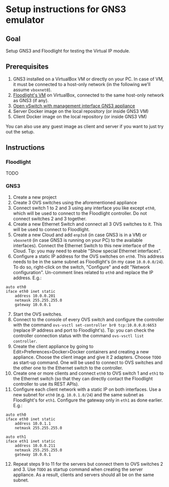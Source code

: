 # Setup instructions for GNS3 emulator

## Goal
Setup GNS3 and Floodlight for testing the Virtual IP module.

## Prerequisites

1. GNS3 installed on a VirtualBox VM or directly on your PC. In case of VM,
    it must be connected to a host-only network (in the following we'll assume
    `vboxnet0`).
2. [Floodlight's VM](https://floodlight.atlassian.net/wiki/spaces/floodlightcontroller/pages/8650780/Floodlight+VM) 
    on VirtualBox, connected to the same host-only network as GNS3 (if any).
3. [Open vSwitch with management interface GNS3 appliance](https://www.gns3.com/marketplace/appliances/open-vswitch-with-management-interface)
4. Server Docker image on the local repository (or inside GNS3 VM)
5. Client Docker image on the local repository (or inside GNS3 VM)

You can also use any guest image as client and server if you want to just try 
out the setup.

## Instructions

### Floodlight
TODO

### GNS3
1. Create a new project
2. Create 3 OVS switches using the aforementioned appliance
3. Connect switch 1 to 2 and 3 using any interface you like except `eth0`, which
    will be used to connect to the Floodlight controller. Do not connect 
    switches 2 and 3 together.
4. Create a new Ethernet Switch and connect all 3 OVS switches to it. This will 
    be used to connect to Floodlight.
5. Create a new Cloud and add `enp3s0` (in case GNS3 is in a VM) or `vboxnet0`
    (in case GNS3 is running on your PC) to the available interfaces). Connect 
    the Ethernet Switch to this new interface of the Cloud.
    Tip: you may need to enable "Show special Ethernet interfaces".
6. Configure a static IP address for the OVS switches on `eth0`. This address 
    needs to be in the same subnet as Floodlight's (in my case `10.0.0.0/24`).
    To do so, right-click on the switch, "Configure" and edit "Network 
    configuration". Un-comment lines related to `eth0` and replace the IP 
    address. E.g.:

```
auto eth0
iface eth0 inet static
	address 10.0.0.201
	netmask 255.255.255.0
	gateway 10.0.0.1
```

7. Start the OVS switches.
8. Connect to the console of every OVS switch and configure the controller with 
    the command `ovs-vsctl set-controller br0 tcp:10.0.0.8:6653` (replace IP 
    address and port to Floodlight's). 
    Tip: you can check the controller connection status with the command
    `ovs-vsctl list controller`.
9. Create the client appliance by going to Edit>Preferences>Docker>Docker containers
    and creating a new appliance. Choose the client image and give it 2 adapters.
    Choose `TODO` as start-up command.
    One will be used to connect to OVS switches and the other one to the 
    Ethernet switch to the controller.
10. Create one or more clients and connect `eth0` to OVS switch 1 and 
    `eth1` to the Ethernet switch (so that they can directly contact the 
    Floodlight controller to use its REST APIs).
11. Configure each client network with a static IP on both interfaces. 
    Use a new subnet for `eth0` (e.g. `10.0.1.0/24`) and the same subnet as 
    Floodlight's for `eth1`. Configure the gateway only in `eth1` as done 
    earlier. E.g.:

```
auto eth0
iface eth0 inet static
	address 10.0.1.1
	netmask 255.255.255.0
    
auto eth1
iface eth1 inet static
	address 10.0.0.211
	netmask 255.255.255.0
    gateway 10.0.0.1
```

12. Repeat steps 9 to 11 for the servers but connect them to OVS switches 
    2 and 3. Use `TODO` as startup command when creating the server appliance.
    As a result, clients and servers should all be on the same subnet.

    